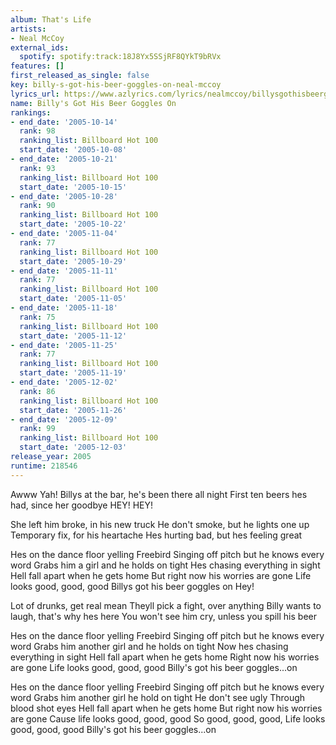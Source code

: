 ```yaml
---
album: That's Life
artists:
- Neal McCoy
external_ids:
  spotify: spotify:track:18J8Yx5SSjRF8QYkT9bRVx
features: []
first_released_as_single: false
key: billy-s-got-his-beer-goggles-on-neal-mccoy
lyrics_url: https://www.azlyrics.com/lyrics/nealmccoy/billysgothisbeergoggleson.html
name: Billy's Got His Beer Goggles On
rankings:
- end_date: '2005-10-14'
  rank: 98
  ranking_list: Billboard Hot 100
  start_date: '2005-10-08'
- end_date: '2005-10-21'
  rank: 93
  ranking_list: Billboard Hot 100
  start_date: '2005-10-15'
- end_date: '2005-10-28'
  rank: 90
  ranking_list: Billboard Hot 100
  start_date: '2005-10-22'
- end_date: '2005-11-04'
  rank: 77
  ranking_list: Billboard Hot 100
  start_date: '2005-10-29'
- end_date: '2005-11-11'
  rank: 77
  ranking_list: Billboard Hot 100
  start_date: '2005-11-05'
- end_date: '2005-11-18'
  rank: 75
  ranking_list: Billboard Hot 100
  start_date: '2005-11-12'
- end_date: '2005-11-25'
  rank: 77
  ranking_list: Billboard Hot 100
  start_date: '2005-11-19'
- end_date: '2005-12-02'
  rank: 86
  ranking_list: Billboard Hot 100
  start_date: '2005-11-26'
- end_date: '2005-12-09'
  rank: 99
  ranking_list: Billboard Hot 100
  start_date: '2005-12-03'
release_year: 2005
runtime: 218546
---
```

Awww Yah!
Billys at the bar, he's been there all night
First ten beers hes had, since her goodbye
HEY! HEY!

She left him broke, in his new truck
He don't smoke, but he lights one up
Temporary fix, for his heartache
Hes hurting bad, but hes feeling great

Hes on the dance floor yelling Freebird
Singing off pitch but he knows every word
Grabs him a girl and he holds on tight
Hes chasing everything in sight
Hell fall apart when he gets home
But right now his worries are gone
Life looks good, good, good
Billys got his beer goggles on
Hey!

Lot of drunks, get real mean
Theyll pick a fight, over anything
Billy wants to laugh, that's why hes here
You won't see him cry, unless you spill his beer

Hes on the dance floor yelling Freebird
Singing off pitch but he knows every word
Grabs him another girl and he holds on tight
Now hes chasing everything in sight
Hell fall apart when he gets home
Right now his worries are gone
Life looks good, good, good
Billy's got his beer goggles...on

Hes on the dance floor yelling Freebird
Singing off pitch but he knows every word
Grabs him another girl he hold on tight
He don't see ugly
Through blood shot eyes
Hell fall apart when he gets home
But right now his worries are gone
Cause life looks good, good, good
So good, good, good,
Life looks good, good, good
Billy's got his beer goggles...on
